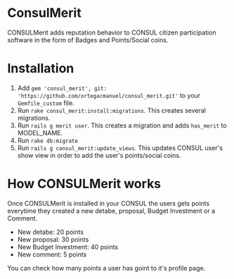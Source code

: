 # ConsulMerit

CONSULMerit adds reputation behavior to CONSUL citizen participation software in the form of Badges and Points/Social coins.

# Installation

1. Add `gem 'consul_merit', git: 'https://github.com/ortegacmanuel/consul_merit.git'` to your `Gemfile_custom` file.
2. Run `rake consul_merit:install:migrations`. This creates several migrations.
3. Run `rails g merit user`. This creates a migration and adds `has_merit` to MODEL_NAME.
4. Run `rake db:migrate`
5. Run `rails g consul_merit:update_views`. This updates CONSUL user's show view in order to add the user's points/social coins.

# How CONSULMerit works

Once CONSULMerit is installed in your CONSUL the users gets points everytime they created a new detabe, proposal, Budget Investment or a Comment.

- New detabe: 20 points
- New proposal: 30 points
- New Budget Investment: 40 points
- New comment: 5 points

You can check how many points a user has goint to it's profile page.
